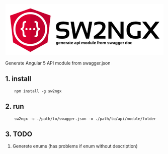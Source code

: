 ![sw2ngx logo](https://raw.githubusercontent.com/YAZART/sw2ngx/master/sw2ngx.png)

Generate Angular 5 API module from swagger.json

##  1. install

```
    npm install -g sw2ngx
```

## 2. run

```
    sw2ngx -c ./path/to/swagger.json -o ./path/to/api/module/folder
```

## 3. TODO
 
1. Generete enums (has problems if enum without description)
